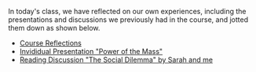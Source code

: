 In today's class, we have reflected on our own experiences, including the presentations and discussions we previously had in the course, and jotted them down as shown below.

- [Course Reflections](/April%2025%20-%20Summaries/courseSummary.md)
- [Invididual Presentation "Power of the Mass"](https://github.com/yiyangthesame/RobotaPsyche/blob/main/Feb%209%20-%20Presentation/presentationSummary.md)
- [Reading Discussion "The Social Dilemma" by Sarah and me](https://github.com/sarahalyahya/robotapsyche/blob/main/april25/discussionSummary.md)
